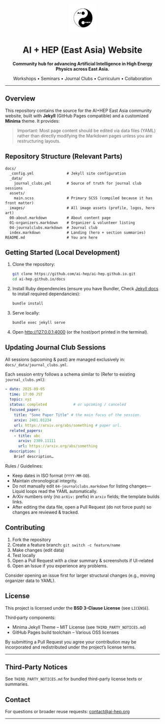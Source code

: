 <div align="center">
  <img src="docs/images/logo_simple.png" alt="AI+HEP" height="90" />
  
  <h1>AI + HEP (East Asia) Website</h1>
  <p><strong>Community hub for advancing Artificial Intelligence in High Energy Physics across East Asia.</strong></p>
  <p>
    Workshops • Seminars • Journal Clubs • Curriculum • Collaboration
  </p>
</div>

---

## Overview
This repository contains the source for the AI+HEP East Asia community website, built with **Jekyll** (GitHub Pages compatible) and a customized **Minima** theme. It provides:

> Important: Most page content should be edited via data files (YAML) rather than directly modifying the Markdown pages unless you are restructuring layouts.

## Repository Structure (Relevant Parts)
```
docs/
  _config.yml               # Jekyll site configuration
  _data/
    journal_clubs.yml       # Source of truth for journal club sessions
  assets/
    main.scss               # Primary SCSS (compiled because it has front matter)
  images/                   # All image assets (profile, logos, hero art)
  00-about.markdown         # About content page
  01-organizers.markdown    # Organizer & volunteer listing 
  04-journalclubs.markdown  # Journal club 
  index.markdown            # Landing (hero + section summaries)
README.md                   # You are here
```

## Getting Started (Local Development)
1. Clone the repository:
   ```bash
   git clone https://github.com/ai-hep/ai-hep.github.io.git
   cd ai-hep.github.io/docs   
   ```
2. Install Ruby dependencies (ensure you have Bundler, Check [Jekyll docs](https://jekyllrb.com/docs/) to install required dependancies):
   ```bash
   bundle install
   ```
3. Serve locally:
   ```bash
   bundle exec jekyll serve
   ```
4. Open http://127.0.0.1:4000 (or the host/port printed in the terminal).

## Updating Journal Club Sessions
All sessions (upcoming & past) are managed exclusively in: `docs/_data/journal_clubs.yml`.

Each session entry follows a schema similar to (Refer to existing `journal_clubs.yml`):
```yaml
- date: 2025-09-05
  time: 17:00 JST
  topic: xyz
  status: completed            # or upcoming / canceled
  focused_paper:
    title: "Some Paper Title" # the main focus of the session. 
    arxiv: 2401.01234
    url: https://arxiv.org/abs/something # paper url. 
  related_papers:
    - title: abc
      arxiv: 2309.11111
      url: https://arxiv.org/abs/something
  description: |
    Brief description…
```

Rules / Guidelines:
- Keep dates in ISO format (`YYYY-MM-DD`).
- Maintain chronological integrity.
- Do not manually edit `04-journalclubs.markdown` for listing changes—Liquid loops read the YAML automatically.
- ArXiv numbers only (no `arXiv:` prefix) in `arxiv` fields; the template builds links.
- After editing the data file, open a Pull Request (do not force push) so changes are reviewed & tracked.

## Contributing
1. Fork the repository
2. Create a feature branch: `git switch -c feature/name`
3. Make changes (edit data)
4. Test locally
5. Open a Pull Request with a clear summary & screenshots if UI-related
6. Open an Issue if you experience any problems. 

Consider opening an issue first for larger structural changes (e.g., moving organizer data to YAML).

## License
This project is licensed under the **BSD 3-Clause License** (see `LICENSE`).

Third‑party components:
- Minima Jekyll Theme – MIT License (see `THIRD_PARTY_NOTICES.md`)
- GitHub Pages build toolchain – Various OSS licenses

By submitting a Pull Request you agree your contribution may be incorporated and redistributed under the project’s license terms.

---

## Third-Party Notices
See `THIRD_PARTY_NOTICES.md` for bundled third-party license texts or summaries.

## Contact
For questions or broader reuse requests: contact@ai-hep.org

---